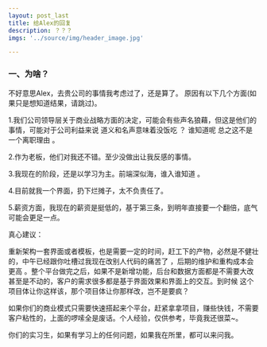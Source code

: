 ```yaml
---
layout: post_last
title: 给Alex的回复
description: ？？？
imgs: '../source/img/header_image.jpg'

---
```

### 一、为啥？
不好意思Alex，去贵公司的事情我考虑过了，还是算了。
原因有以下几个方面(如果只是想知道结果，请跳过)。

1.我们公司领导层关于商业战略方面的决定，可能会有些声名狼藉，但这是他们的事情，可能对于公司利益来说  道义和名声意味着没饭吃 ？ 谁知道呢 总之这不是一个离职理由 。
 
2.作为老板，他们对我还不错。至少没做出让我反感的事情。

3.我现在的阶段，还是以学习为主。前端深似海，谁入谁知道 。 

4.目前就我一个界面，扔下烂摊子，太不负责任了。

5.薪资方面，我现在的薪资是挺低的，基于第三条，到明年直接要一个翻倍，底气可能会更足一点。


真心建议：

重新架构一套界面或者模板，也是需要一定的时间，赶工下的产物，必然是不健壮的，中午已经跟你吐槽过我现在改别人代码的痛苦了 ，后期的维护和重构成本会更高 。整个平台做完之后，如果不是新增功能，后台和数据方面都是不需要大改甚至是不动的，客户的需求很多都是基于界面效果和界面上的交互。到时候 这个项目体让你这样该，那个项目体让你那样改，岂不是要疯？

如果你们的商业模式只需要快速搭起来个平台，赶紧拿拿项目，赚些快钱，不需要客户粘性的，上面的啰嗦全是废话。个人经验，仅供参考，毕竟我还很菜~。

你们的实习生，如果有学习上的任何问题，如果我在所里，都可以来问我。